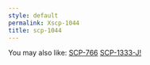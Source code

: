 ```yaml
---
style: default
permalink: Xscp-1044
title: scp-1044
---
```

You may also like:
[SCP-766](http://scp-wiki.net/scp-766)
[SCP-1333-J!](http://scp-wiki.net/scp-1333-j)